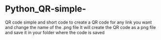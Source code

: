 # Python_QR-simple-
QR code
simple and short code to create a QR code for any link you want and change the name of the .png file 
It will create the QR code as a png file and save it in your folder where the code is saved
